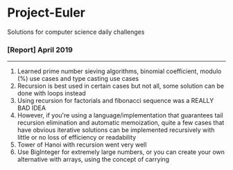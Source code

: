 # Project-Euler
Solutions for computer science daily challenges

### [Report] April 2019
---
1. Learned prime number sieving algorithms, binomial coefficient, modulo (%) use cases and type casting use cases
2. Recursion is best used in certain cases but not all, some solution can be done with loops instead 
3. Using recursion for factorials and fibonacci sequence was a REALLY BAD IDEA
4. However, if you're using a language/implementation that guarantees tail recursion elimination and automatic memoization, quite a few cases that have obvious iterative solutions can be implemented recursively with little or no loss of efficiency or readability
5. Tower of Hanoi with recursion went very well
6. Use BigInteger for extremely large numbers, or you can create your own alternative with arrays, using the concept of carrying
